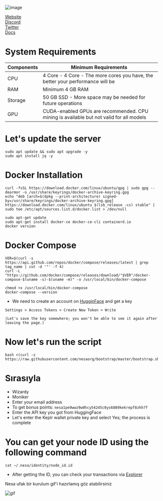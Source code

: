 ![image](https://github.com/user-attachments/assets/2d97e2d6-1dae-4296-ac16-0f67448a74d1)


 [Website](https://nesa.ai/)<br>
 [Discord](https://discord.gg/nesa)<br>
 [Twitter](https://twitter.com/nesaorg/)<br>
 [Docs](https://docs.nesa.ai/nesa)<br>



# System Requirements
| Components | Minimum Requirements | 
| ------------ | ------------ |
| CPU | 4 Core - 	4 Core - The more cores you have, the better your performance will be |
| RAM | Minimum 4 GB RAM |
| Storage | 50 GB SSD - More space may be needed for future operations |
| GPU | CUDA-enabled GPUs are recommended. CPU mining is available but not valid for all models |


# Let's update the server


```
sudo apt update && sudo apt upgrade -y
sudo apt install jq -y
```



# Docker Installation

```
curl -fsSL https://download.docker.com/linux/ubuntu/gpg | sudo gpg --dearmor -o /usr/share/keyrings/docker-archive-keyring.gpg
echo "deb [arch=$(dpkg --print-architecture) signed-by=/usr/share/keyrings/docker-archive-keyring.gpg] https://download.docker.com/linux/ubuntu $(lsb_release -cs) stable" | sudo tee /etc/apt/sources.list.d/docker.list > /dev/null

sudo apt-get update
sudo apt-get install docker-ce docker-ce-cli containerd.io
docker version
```


# Docker Compose

```
VER=$(curl -s https://api.github.com/repos/docker/compose/releases/latest | grep tag_name | cut -d '"' -f 4)
curl -L "https://github.com/docker/compose/releases/download/"$VER"/docker-compose-$(uname -s)-$(uname -m)" -o /usr/local/bin/docker-compose

chmod +x /usr/local/bin/docker-compose
docker-compose --version
```



 *  We need to create an account on [HugginFace](https://huggingface.co/) and get a key
 
 `Settings > Access Tokens > Create New Token > Write`
 
 `(Let's save the key somewhere; you won't be able to see it again after leaving the page.)`


# Now let's run the script

```
bash <(curl -s https://raw.githubusercontent.com/nesaorg/bootstrap/master/bootstrap.sh)
```

# Sırasıyla

* Wizardy
* Moniker
* Enter your email address
* To get bonus points: `nesa1pe9wwz9w0hcy54245c0ys6889kekrepf8zkh7f`
* Enter the API key you got from HuggingFace
* Let's enter the Keplr wallet private key and select Yes; the process is complete

# You can get your node ID using the following command


```
cat ~/.nesa/identity/node_id.id
```

* After getting the ID, you can check your transactions via [Explorer](https://node.nesa.ai/)


Nesa ufak bir kurulum gif'i hazırlamış göz atabilirsiniz


![gif](https://raw.githubusercontent.com/nesaorg/bootstrap/master/images/bootstrap.gif)
